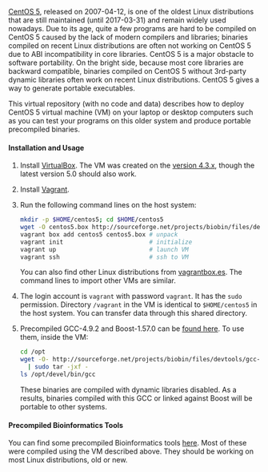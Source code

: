 [CentOS 5][centos], released on 2007-04-12, is one of the oldest Linux
distributions that are still maintained (until 2017-03-31) and remain widely
used nowadays. Due to its age, quite a few programs are hard to be compiled on
CentOS 5 caused by the lack of modern compilers and libraries; binaries
compiled on recent Linux distributions are often not working on CentOS 5 due to
ABI incompatibility in core libraries. CentOS 5 is a major obstacle to software
portability. On the bright side, because most core libraries are backward
compatible, binaries compiled on CentOS 5 without 3rd-party dynamic libraries
often work on recent Linux distributions. CentOS 5 gives a way to generate
portable executables.

This virtual repository (with no code and data) describes how to deploy CentOS
5 virtual machine (VM) on your laptop or desktop computers such as you can test
your programs on this older system and produce portable precompiled binaries.

#### Installation and Usage

1. Install [VirtualBox][vb]. The VM was created on the [version 4.3.x][vb43],
   though the latest version 5.0 should also work.

2. Install [Vagrant][vg].

3. Run the following command lines on the host system:
   ```sh
   mkdir -p $HOME/centos5; cd $HOME/centos5
   wget -O centos5.box http://sourceforge.net/projects/biobin/files/devtools/centos5.box/download
   vagrant box add centos5 centos5.box # unpack
   vagrant init                        # initialize
   vagrant up                          # launch VM
   vagrant ssh                         # ssh to VM
   ```
   You can also find other Linux distributions from [vagrantbox.es][vbox].
   The command lines to import other VMs are similar.

4. The login account is `vagrant` with password `vagrant`. It has the `sudo`
   permission. Directory `/vagrant` in the VM is identical to `$HOME/centos5`
   in the host system. You can transfer data through this shared directory.

5. Precompiled GCC-4.9.2 and Boost-1.57.0 can be [found here][biobin]. To use
   them, inside the VM:
   ```sh
   cd /opt
   wget -O- http://sourceforge.net/projects/biobin/files/devtools/gcc-static-4.9.2_x64-centos5.tar.bz2/download \
     | sudo tar -jxf -
   ls /opt/devel/bin/gcc
   ```
   These binaries are compiled with dynamic libraries disabled. As a results, 
   binaries compiled with this GCC or linked against Boost will be portable to
   other systems.

#### Precompiled Bioinformatics Tools

You can find some precompiled Bioinformatics tools [here][biobio]. Most of
these were compiled using the VM described above. They should be working on
most Linux distributions, old or new.

[centos]: https://en.wikipedia.org/wiki/CentOS
[vb]: https://www.virtualbox.org/wiki/Downloads
[vb43]: https://www.virtualbox.org/wiki/Download_Old_Builds_4_3
[vg]: https://www.vagrantup.com/downloads.html
[biobin]: https://sourceforge.net/projects/biobin/files/devtools/
[vbox]: http://www.vagrantbox.es
[biobio]: https://sourceforge.net/projects/biobin/files/
